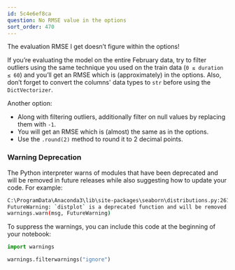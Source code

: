 ```yaml
---
id: 5c4e6ef8ca
question: No RMSE value in the options
sort_order: 470
---
```


The evaluation RMSE I get doesn’t figure within the options!

If you’re evaluating the model on the entire February data, try to filter outliers using the same technique you used on the train data (`0 ≤ duration ≤ 60`) and you’ll get an RMSE which is (approximately) in the options. Also, don’t forget to convert the columns' data types to `str` before using the `DictVectorizer`.

Another option:

- Along with filtering outliers, additionally filter on null values by replacing them with `-1`. 
- You will get an RMSE which is (almost) the same as in the options.
- Use the `.round(2)` method to round it to 2 decimal points.

### Warning Deprecation

The Python interpreter warns of modules that have been deprecated and will be removed in future releases while also suggesting how to update your code. For example:

```bash
C:\ProgramData\Anaconda3\lib\site-packages\seaborn\distributions.py:2619:
FutureWarning: `distplot` is a deprecated function and will be removed in a future version. Please adapt your code to use either `displot` (a figure-level function with similar flexibility) or `histplot` (an axes-level function for histograms).
warnings.warn(msg, FutureWarning)
```

To suppress the warnings, you can include this code at the beginning of your notebook:

```python
import warnings

warnings.filterwarnings("ignore")
```